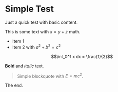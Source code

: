 # Simple Test

Just a quick test with basic content.

This is some text with $x = y + z$ math.

- Item 1
- Item 2 with $a^2 + b^2 = c^2$

$$\int_0^1 x dx = \frac{1}{2}$$

**Bold** and *italic* text.

> Simple blockquote with $E = mc^2$.

The end. 